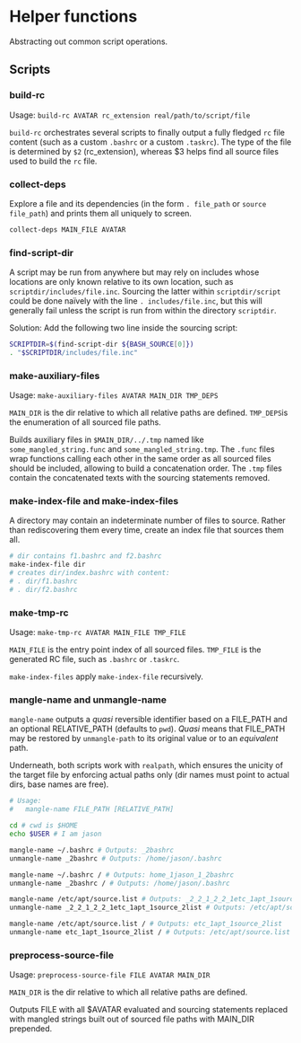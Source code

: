 # Helper functions

Abstracting out common script operations.

## Scripts

### build-rc

Usage: `build-rc AVATAR rc_extension real/path/to/script/file`

`build-rc` orchestrates several scripts to finally output a fully fledged `rc` file content
(such as a custom `.bashrc` or a custom `.taskrc`). The type of the file is determined
by `$2` (rc_extension), whereas $3 helps find all source files used to build the `rc` file.

### collect-deps

Explore a file and its dependencies (in the form `. file_path` or `source file_path`)
and prints them all uniquely to screen.

```bash
collect-deps MAIN_FILE AVATAR
```

### find-script-dir

A script may be run from anywhere but may rely on includes whose locations are only known
relative to its own location, such as `scriptdir/includes/file.inc`. Sourcing the latter
within `scriptdir/script` could be done naïvely with the line `. includes/file.inc`, but
this will generally fail unless the script is run from within the directory `scriptdir`.

Solution: Add the following two line inside the sourcing script:

```bash
SCRIPTDIR=$(find-script-dir ${BASH_SOURCE[0]})
. "$SCRIPTDIR/includes/file.inc"
```

### make-auxiliary-files

Usage: `make-auxiliary-files AVATAR MAIN_DIR TMP_DEPS`

`MAIN_DIR` is the dir relative to which all relative paths are defined.
`TMP_DEPS`is the enumeration of all sourced file paths.

Builds auxiliary files in `$MAIN_DIR/../.tmp` named like `some_mangled_string.func`
and `some_mangled_string.tmp`. The `.func` files wrap functions calling each other
in the same order as all sourced files should be included, allowing to build
a concatenation order. The `.tmp` files contain the concatenated texts with the
sourcing statements removed.

### make-index-file and make-index-files

A directory may contain an indeterminate number of files to source. Rather than rediscovering
them every time, create an index file that sources them all.

```bash
# dir contains f1.bashrc and f2.bashrc
make-index-file dir
# creates dir/index.bashrc with content:
# . dir/f1.bashrc
# . dir/f2.bashrc
```

### make-tmp-rc

Usage: `make-tmp-rc AVATAR MAIN_FILE TMP_FILE`

`MAIN_FILE` is the entry point index of all sourced files.
`TMP_FILE` is the generated RC file, such as `.bashrc` or `.taskrc`.

`make-index-files` apply `make-index-file` recursively.

### mangle-name and unmangle-name

`mangle-name` outputs a *quasi* reversible identifier based on a FILE_PATH and an optional
RELATIVE_PATH (defaults to `pwd`). *Quasi* means that FILE_PATH may be restored
by `unmangle-path` to its original value or to an *equivalent* path.

Underneath, both scripts work with `realpath`, which ensures the unicity of the target file
by enforcing actual paths only (dir names must point to actual dirs, base names are free).

```bash
# Usage:
#   mangle-name FILE_PATH [RELATIVE_PATH]

cd # cwd is $HOME
echo $USER # I am jason

mangle-name ~/.bashrc # Outputs: _2bashrc
unmangle-name _2bashrc # Outputs: /home/jason/.bashrc

mangle-name ~/.bashrc / # Outputs: home_1jason_1_2bashrc
unmangle-name _2bashrc / # Outputs: /home/jason/.bashrc

mangle-name /etc/apt/source.list # Outputs: _2_2_1_2_2_1etc_1apt_1source_2list
unmangle-name _2_2_1_2_2_1etc_1apt_1source_2list # Outputs: /etc/apt/source.list

mangle-name /etc/apt/source.list / # Outputs: etc_1apt_1source_2list
unmangle-name etc_1apt_1source_2list / # Outputs: /etc/apt/source.list
```

### preprocess-source-file

Usage: `preprocess-source-file FILE AVATAR MAIN_DIR`

`MAIN_DIR` is the dir relative to which all relative paths are defined.

Outputs FILE with all $AVATAR evaluated and sourcing statements replaced
with mangled strings built out of sourced file paths with MAIN_DIR prepended. 
